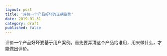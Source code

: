```yaml
---
layout: post
title: '评价一个产品好坏的正确姿势'
date: 2019-01-31
category: draft
published: false
---
```


评价一个产品好坏要基于用户案例。首先要弄清这个产品给谁用，用来做什么，才能做出评价。
